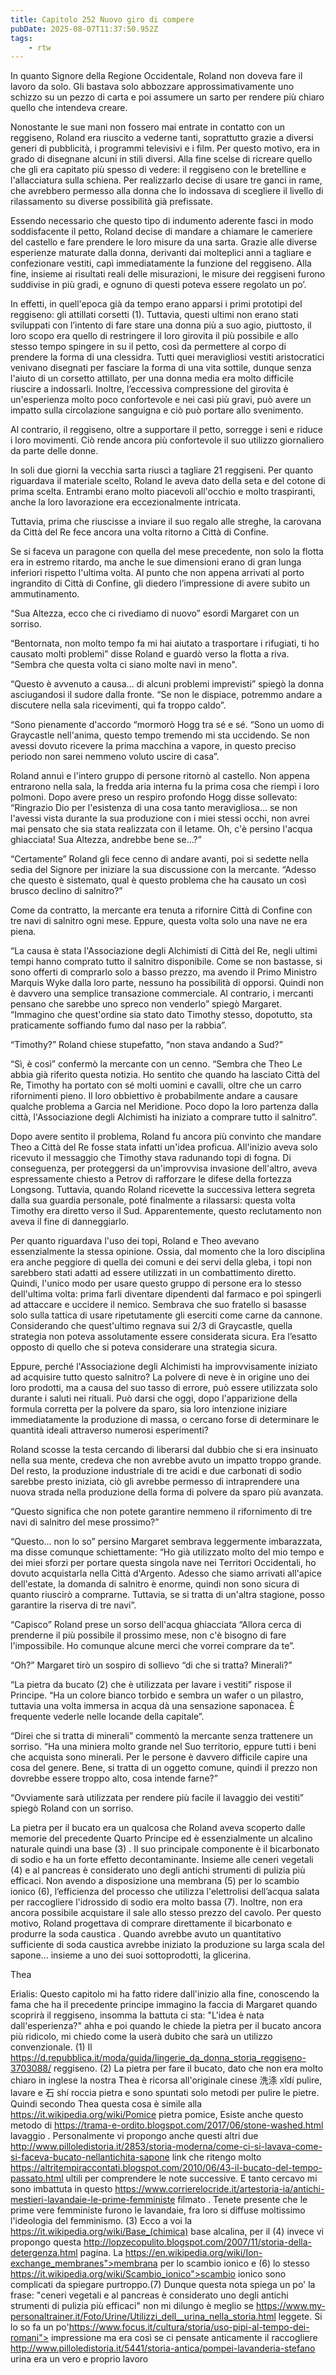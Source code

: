 ```yaml
---
title: Capitolo 252 Nuovo giro di compere
pubDate: 2025-08-07T11:37:50.952Z
tags:
    - rtw
---
```















In quanto Signore della Regione Occidentale, Roland non doveva fare il lavoro da solo. Gli bastava solo abbozzare approssimativamente uno schizzo su un pezzo di carta e poi assumere un sarto per rendere più chiaro quello che intendeva creare.


Nonostante le sue mani non fossero mai entrate in contatto con un reggiseno, Roland era riuscito a vederne tanti, soprattutto grazie a diversi generi di pubblicità, i programmi televisivi e i film. Per questo motivo, era in grado di disegnane alcuni in stili diversi. Alla fine scelse di ricreare quello che gli era capitato più spesso di vedere: il reggiseno con le bretelline e l'allacciatura sulla schiena. Per realizzarlo decise di usare tre ganci in rame, che avrebbero permesso alla donna che lo indossava di scegliere il livello di rilassamento su diverse possibilità già prefissate.


Essendo necessario che questo tipo di indumento aderente fasci in modo soddisfacente il petto, Roland decise di mandare a chiamare le cameriere del castello e fare prendere le loro misure da una sarta. Grazie alle diverse esperienze maturate dalla donna, derivanti dai molteplici anni a tagliare e confezionare vestiti, capì immediatamente la funzione del reggiseno. Alla fine, insieme ai risultati reali delle misurazioni, le misure dei reggiseni furono suddivise in più gradi, e ognuno di questi poteva essere regolato un po’.


In effetti, in quell'epoca già da tempo erano apparsi i primi prototipi del reggiseno: gli attillati corsetti (1). Tuttavia, questi ultimi non erano stati sviluppati con l’intento di fare stare una donna più a suo agio, piuttosto, il loro scopo era quello di restringere il loro girovita il più possibile e allo stesso tempo spingere in su il petto, così da permettere al corpo di prendere la forma di una clessidra. Tutti quei meravigliosi vestiti aristocratici venivano disegnati per fasciare la forma di una vita sottile, dunque senza l'aiuto di un corsetto attillato, per una donna media era molto difficile riuscire a indossarli. Inoltre, l’eccessiva compressione del girovita è un'esperienza molto poco confortevole e nei casi più gravi, può avere un impatto sulla circolazione sanguigna e ciò può portare allo svenimento.


Al contrario, il reggiseno, oltre a supportare il petto, sorregge i seni e riduce i loro movimenti. Ciò rende ancora più confortevole il suo utilizzo giornaliero da parte delle donne.


In soli due giorni la vecchia sarta riuscì a tagliare 21 reggiseni. Per quanto riguardava il materiale scelto, Roland le aveva dato della seta e del cotone di prima scelta. Entrambi erano molto piacevoli all'occhio e molto traspiranti, anche la loro lavorazione era eccezionalmente intricata.


Tuttavia, prima che riuscisse a inviare il suo regalo alle streghe, la carovana da Città del Re fece ancora una volta ritorno a Città di Confine.


Se si faceva un paragone con quella del mese precedente, non solo la flotta era in estremo ritardo, ma anche le sue dimensioni erano di gran lunga inferiori rispetto l'ultima volta. Al punto che non appena arrivati al porto ingrandito di Città di Confine, gli diedero l’impressione di avere subito un ammutinamento.


“Sua Altezza, ecco che ci rivediamo di nuovo” esordi Margaret con un sorriso.


“Bentornata, non molto tempo fa mi hai aiutato a trasportare i rifugiati, ti ho causato molti problemi” disse Roland e guardò verso la flotta a riva. “Sembra che questa volta ci siano molte navi in meno".


“Questo è avvenuto a causa… di alcuni problemi imprevisti” spiegò la donna asciugandosi il sudore dalla fronte. “Se non le dispiace, potremmo andare a discutere nella sala ricevimenti, qui fa troppo caldo”.


“Sono pienamente d'accordo “mormorò Hogg tra sé e sé. “Sono un uomo di Graycastle nell'anima, questo tempo tremendo mi sta uccidendo. Se non avessi dovuto ricevere la prima macchina a vapore, in questo preciso periodo non sarei nemmeno voluto uscire di casa”.


Roland annuì e l'intero gruppo di persone ritornò al castello. Non appena entrarono nella sala, la fredda aria interna fu la prima cosa che riempì i loro polmoni. Dopo avere preso un respiro profondo Hogg disse sollevato: “Ringrazio Dio per l'esistenza di una cosa tanto meravigliosa… se non l'avessi vista durante la sua produzione con i miei stessi occhi, non avrei mai pensato che sia stata realizzata con il letame. Oh, c'è persino l'acqua ghiacciata! Sua Altezza, andrebbe bene se…?”


“Certamente” Roland gli fece cenno di andare avanti, poi si sedette nella sedia del Signore per iniziare la sua discussione con la mercante. “Adesso che questo è sistemato, qual è questo problema che ha causato un così brusco declino di salnitro?”


Come da contratto, la mercante era tenuta a rifornire Città di Confine con tre navi di salnitro ogni mese. Eppure, questa volta solo una nave ne era piena.


“La causa è stata l'Associazione degli Alchimisti di Città del Re, negli ultimi tempi hanno comprato tutto il salnitro disponibile. Come se non bastasse, si sono offerti di comprarlo solo a basso prezzo, ma avendo il Primo Ministro Marquis Wyke dalla loro parte, nessuno ha possibilità di opporsi. Quindi non è davvero una semplice transazione commerciale. Al contrario, i mercanti pensano che sarebbe uno spreco non venderlo” spiegò Margaret. “Immagino che quest'ordine sia stato dato Timothy stesso, dopotutto, sta praticamente soffiando fumo dal naso per la rabbia”.


“Timothy?” Roland chiese stupefatto, “non stava andando a Sud?”


“Sì, è così” confermò la mercante con un cenno. “Sembra che Theo Le abbia già riferito questa notizia. Ho sentito che quando ha lasciato Città del Re, Timothy ha portato con sé molti uomini e cavalli, oltre che un carro rifornimenti pieno. Il loro obbiettivo è probabilmente andare a causare qualche problema a Garcia nel Meridione. Poco dopo la loro partenza dalla città, l'Associazione degli Alchimisti ha iniziato a comprare tutto il salnitro”.


Dopo avere sentito il problema, Roland fu ancora più convinto che mandare Theo a Città del Re fosse stata infatti un'idea proficua. All'inizio aveva solo ricevuto il messaggio che Timothy stava radunando topi di fogna. Di conseguenza, per proteggersi da un'improvvisa invasione dell'altro, aveva espressamente chiesto a Petrov di rafforzare le difese della fortezza Longsong. Tuttavia, quando Roland ricevette la successiva lettera segreta dalla sua guardia personale, poté finalmente a rilassarsi: questa volta Timothy era diretto verso il Sud. Apparentemente, questo reclutamento non aveva il fine di danneggiarlo.


Per quanto riguardava l'uso dei topi, Roland e Theo avevano essenzialmente la stessa opinione. Ossia, dal momento che la loro disciplina era anche peggiore di quella dei comuni e dei servi della gleba, i topi non sarebbero stati adatti ad essere utilizzati in un combattimento diretto. Quindi, l'unico modo per usare questo gruppo di persone era lo stesso dell'ultima volta: prima farli diventare dipendenti dal farmaco e poi spingerli ad attaccare e uccidere il nemico. Sembrava che suo fratello si basasse solo sulla tattica di usare ripetutamente gli eserciti come carne da cannone. Considerando   che quest'ultimo regnava sui 2/3 di Graycastle, quella strategia non poteva assolutamente essere considerata sicura. Era l’esatto opposto di quello che si poteva considerare una strategia sicura.


Eppure, perché l'Associazione degli Alchimisti ha improvvisamente iniziato ad acquisire tutto questo salnitro? La polvere di neve è in origine uno dei loro prodotti, ma a causa del suo tasso di errore, può essere utilizzata solo durante i saluti nei rituali. Può darsi che oggi, dopo l'apparizione della formula corretta per la polvere da sparo, sia loro intenzione iniziare immediatamente la produzione di massa, o cercano forse di determinare le quantità ideali attraverso numerosi esperimenti?


Roland scosse la testa cercando di liberarsi dal dubbio che si era insinuato nella sua mente, credeva che non avrebbe avuto un impatto troppo grande. Del resto, la produzione industriale di tre acidi e due carbonati di sodio sarebbe presto iniziata, ciò gli avrebbe permesso di intraprendere una nuova strada nella produzione della forma di polvere da sparo più avanzata.


“Questo significa che non potete garantire nemmeno il rifornimento di tre navi di salnitro del mese prossimo?”


“Questo… non lo so” persino Margaret sembrava leggermente imbarazzata, ma disse comunque schiettamente: “Ho già utilizzato molto del mio tempo e dei miei sforzi per portare questa singola nave nei Territori Occidentali, ho dovuto acquistarla nella Città d'Argento. Adesso che siamo arrivati all'apice dell'estate, la domanda di salnitro è enorme, quindi non sono sicura di quanto riuscirò a comprarne. Tuttavia, se si tratta di un'altra stagione, posso garantire la riserva di tre navi”.


“Capisco” Roland prese un sorso dell'acqua ghiacciata “Allora cerca di prenderne il più possibile il prossimo mese, non c'è bisogno di fare l'impossibile. Ho comunque alcune merci che vorrei comprare da te”.


“Oh?” Margaret tirò un sospiro di sollievo “di che si tratta? Minerali?”


“La pietra da bucato (2) che è utilizzata per lavare i vestiti” rispose il Principe. “Ha un colore bianco torbido e sembra un wafer o un pilastro, tuttavia una volta immersa in acqua dà una sensazione saponacea. È frequente vederle nelle locande della capitale”.


“Direi che si tratta di minerali” commentò la mercante senza trattenere un sorriso. “Ha una miniera molto grande nel Suo territorio, eppure tutti i beni che acquista sono minerali. Per le persone è davvero difficile capire una cosa del genere. Bene, si tratta di un oggetto comune, quindi il prezzo non dovrebbe essere troppo alto, cosa intende farne?”


“Ovviamente sarà utilizzata per rendere più facile il lavaggio dei vestiti” spiegò Roland con un sorriso.


La pietra per il bucato era un qualcosa che Roland aveva scoperto dalle memorie del precedente Quarto Principe ed è essenzialmente un alcalino naturale quindi una base (3) . Il suo principale componente è il bicarbonato di sodio e ha un forte effetto decontaminante. Insieme alle ceneri vegetali (4) e al pancreas  è considerato uno degli antichi strumenti di pulizia più efficaci. Non avendo a disposizione una membrana (5)  per lo scambio ionico (6), l’efficienza del processo che utilizza l'elettrolisi dell’acqua salata per raccogliere l'idrossido di sodio era molto bassa (7). Inoltre, non era ancora possibile acquistare il sale allo stesso prezzo del cavolo. Per questo motivo, Roland progettava di comprare direttamente il bicarbonato e produrre la soda caustica . Quando avrebbe avuto un quantitativo sufficiente di soda caustica avrebbe iniziato la produzione su larga scala del sapone... insieme a uno dei suoi sottoprodotti, la glicerina.






Thea






Erialis: Questo capitolo mi ha fatto ridere dall'inizio alla fine, conoscendo la fama che ha il precedente principe immagino la faccia di Margaret quando scoprirà il reggiseno, insomma la battuta ci sta: "L'idea è nata dall'esperienza?" ahha e poi quando le chiede la pietra per il bucato ancora più ridicolo, mi chiedo come la userà dubito che sarà un utilizzo convenzionale.
(1) Il https://d.repubblica.it/moda/guida/lingerie_da_donna_storia_reggiseno-3703088/ reggiseno. (2) La pietra per fare il bucato, dato che non era molto chiaro in inglese la nostra Thea è ricorsa all'originale cinese 洗涤 xǐdí pulire, lavare e 石  shí roccia pietra e sono spuntati solo metodi per pulire le pietre. Quindi secondo Thea questa cosa è simile alla https://it.wikipedia.org/wiki/Pomice pietra pomice, Esiste anche questo metodo  di https://trama-e-ordito.blogspot.com/2017/06/stone-washed.html lavaggio . Personalmente vi propongo anche questi altri due http://www.pilloledistoria.it/2853/storia-moderna/come-ci-si-lavava-come-si-faceva-bucato-nellantichita-sapone  link che ritengo molto https://altritempiraccontati.blogspot.com/2010/06/43-il-bucato-del-tempo-passato.html ultili per comprendere le note successive. E tanto cercavo mi sono imbattuta in questo https://www.corrierelocride.it/artestoria-ia/antichi-mestieri-lavandaie-le-prime-femministe filmato . Tenete presente che le prime vere femministe furono le lavandaie, fra loro si diffuse moltissimo l'ideologia del femminismo.
(3) Ecco a voi la https://it.wikipedia.org/wiki/Base_(chimica) base alcalina, per il (4) invece vi propongo questa http://lopzecopulito.blogspot.com/2007/11/storia-della-detergenza.html pagina. La https://en.wikipedia.org/wiki/Ion-exchange_membranes">membrana per lo scambio ionico e (6) lo stesso https://it.wikipedia.org/wiki/Scambio_ionico">scambio ionico sono complicati da spiegare purtroppo.(7) Dunque questa nota spiega un po' la frase:  "ceneri vegetali e al pancreas  è considerato uno degli antichi strumenti di pulizia più efficaci" non mi dilungo è meglio se https://www.my-personaltrainer.it/Foto/Urine/Utilizzi_dell__urina_nella_storia.html  leggete. Si lo so fa un po'https://www.focus.it/cultura/storia/uso-pipi-al-tempo-dei-romani"> impressione ma era così se ci pensate anticamente il raccogliere http://www.pilloledistoria.it/5441/storia-antica/pompei-lavanderia-stefano  urina era un vero e proprio lavoro




                        


                                



